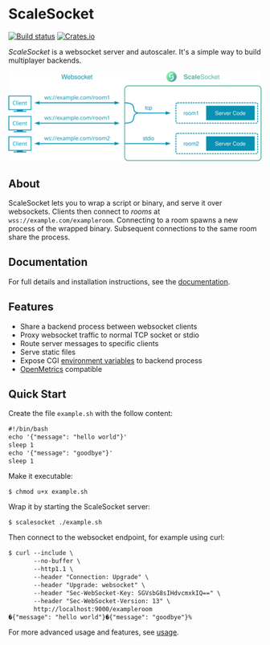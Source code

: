 # ScaleSocket

[![Build status](https://github.com/scalesocket/scalesocket/actions/workflows/ci.yml/badge.svg)](https://github.com/scalesocket/scalesocket/actions)
[![Crates.io](https://img.shields.io/crates/v/scalesocket.svg)](https://crates.io/crates/scalesocket)

*ScaleSocket* is a websocket server and autoscaler. It's a simple way to build multiplayer backends.

![High level architecture diagram on ScaleSocket usage](https://github.com/scalesocket/scalesocket/blob/main/docs/_assets/diagram.svg?raw=true)


## About

ScaleSocket lets you to wrap a script or binary, and serve it over websockets.
Clients then connect to *rooms* at `wss://example.com/exampleroom`.
Connecting to a room spawns a new process of the wrapped binary.
Subsequent connections to the same room share the process.

## Documentation

For full details and installation instructions, see the [documentation](https://www.scalesocket.org/man/).


## Features

* Share a backend process between websocket clients
* Proxy websocket traffic to normal TCP socket or stdio
* Route server messages to specific clients
* Serve static files
* Expose CGI [environment variables](https://www.rfc-editor.org/rfc/rfc3875.html) to backend process
* [OpenMetrics](https://github.com/OpenObservability/OpenMetrics) compatible


## Quick Start

Create the file `example.sh` with the follow content:
```console
#!/bin/bash
echo '{"message": "hello world"}'
sleep 1
echo '{"message": "goodbye"}'
sleep 1
```

Make it executable:
```console
$ chmod u+x example.sh
```

Wrap it by starting the ScaleSocket server:
```console
$ scalesocket ./example.sh
```

Then connect to the websocket endpoint, for example using curl:
```console
$ curl --include \
       --no-buffer \
       --http1.1 \
       --header "Connection: Upgrade" \
       --header "Upgrade: websocket" \
       --header "Sec-WebSocket-Key: SGVsbG8sIHdvcmxkIQ==" \
       --header "Sec-WebSocket-Version: 13" \
       http://localhost:9000/exampleroom
�{"message": "hello world"}�{"message": "goodbye"}%
```

For more advanced usage and features, see [usage](https://www.scalesocket.org/man/usage.md).
